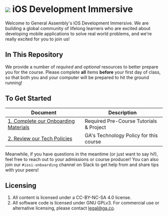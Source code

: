# ![](https://ga-dash.s3.amazonaws.com/production/assets/logo-9f88ae6c9c3871690e33280fcf557f33.png) iOS Development Immersive

Welcome to General Assembly's iOS Development Immersive. We are building a global community of lifelong learners who are excited about developing mobile applications to solve real world problems, and we're really excited for you to join us!

## In This Repository

We provide a number of *required* and *optional* resources to better prepare you for the course. Please complete **all** items **before** your first day of class, so that both you and your computer will be prepared to hit the ground running!

## To Get Started

Document                            | Description
----------------------------------- | ------------------------------------------
[1. Complete our Onboarding Materials](./01-task/readme.md) | Required Pre-Course Tutorials & Project
[2. Review our Tech Policies](./02-policy/tech-policy.md) | GA's Technology Policy for this course

Meanwhile, if you have questions in the meantime (or just want to say hi!), feel free to reach out to your admissions or course producer! You can also join our `#iosi-onboarding` channel on Slack to get help from and share tips with your peers!


## Licensing

1. All content is licensed under a CC-BY-NC-SA 4.0 license.
2. All software code is licensed under GNU GPLv3. For commercial use or alternative licensing, please contact legal@ga.co.
